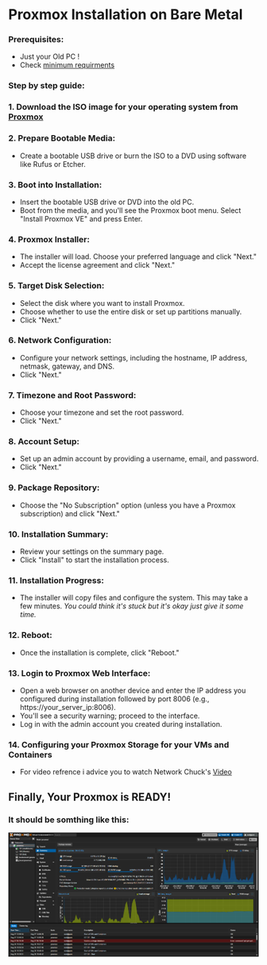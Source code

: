 # Proxmox Installation on Bare Metal

### Prerequisites:
- Just your Old PC !
- Check [minimum requirments](https://www.proxmox.com/en/proxmox-virtual-environment/requirements)
### Step by step guide:
### 1. Download the ISO image for your operating system from [Proxmox](https://www.proxmox.com/en/downloads/proxmox-virtual-environment)

### 2. Prepare Bootable Media:
- Create a bootable USB drive or burn the ISO to a DVD using software like Rufus or Etcher.
### 3. Boot into Installation:
- Insert the bootable USB drive or DVD into the old PC.
- Boot from the media, and you'll see the Proxmox boot menu. Select "Install Proxmox VE" and press Enter.
### 4. Proxmox Installer:
- The installer will load. Choose your preferred language and click "Next."
- Accept the license agreement and click "Next."
### 5. Target Disk Selection:
- Select the disk where you want to install Proxmox.
- Choose whether to use the entire disk or set up partitions manually.
- Click "Next."
### 6. Network Configuration:
- Configure your network settings, including the hostname, IP address, netmask, gateway, and DNS.
- Click "Next."
### 7. Timezone and Root Password:
- Choose your timezone and set the root password.
- Click "Next."
### 8. Account Setup:
- Set up an admin account by providing a username, email, and password.
- Click "Next."
### 9. Package Repository:
- Choose the "No Subscription" option (unless you have a Proxmox subscription) and click "Next."
### 10. Installation Summary:
- Review your settings on the summary page.
- Click "Install" to start the installation process.
### 11. Installation Progress:
- The installer will copy files and configure the system. This may take a few minutes.
*You could think it's stuck but it's okay just give it some time.*
### 12. Reboot:
- Once the installation is complete, click "Reboot."
### 13. Login to Proxmox Web Interface:
- Open a web browser on another device and enter the IP address you configured during installation followed by port 8006 (e.g., https://your_server_ip:8006).
- You'll see a security warning; proceed to the interface.
- Log in with the admin account you created during installation.
### 14. Configuring your Proxmox Storage for your VMs and Containers
- For video refrence i advice you to watch Network Chuck's [Video](https://www.youtube.com/watch?v=_u8qTN3cCnQ&t=1599s&ab_channel=NetworkChuck)

## Finally, Your Proxmox is READY!
### It should be somthing like this:
![Alt text](Images\image.png)